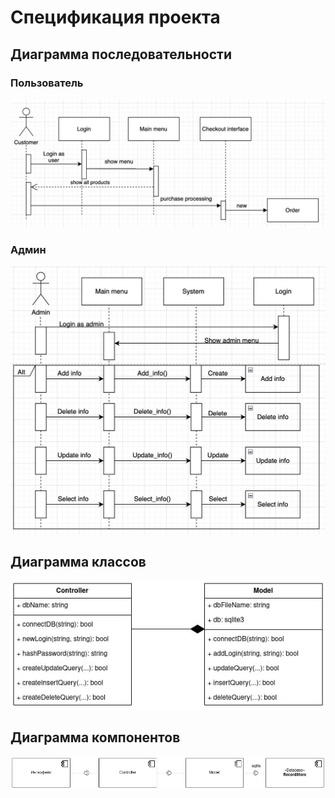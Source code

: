 # Спецификация проекта

## Диаграмма последовательности

### Пользователь

![Диаграмма последовательности](pages_info/diagrams/sequence_diagram/user/photo_2023-04-07_10-06-01.jpg)

### Админ

![Диаграмма последовательности](pages_info/diagrams/sequence_diagram/admin/photo_2023-04-07_18-01-03.jpg)


## Диаграмма классов

![Диаграмма классов](pages_info/diagrams/class_diagram/photo_2023-04-09_21-43-38.jpg)

## Диаграмма компонентов

![Диаграмма компонентов](pages_info/diagrams/component_diagram/photo_2023-04-09_21-52-48.jpg)